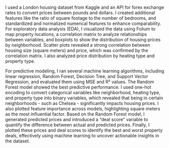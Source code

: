 I used a London housing dataset from Kaggle and an API for forex exchange rates to convert prices between pounds and dollars. 
I created additional features like the ratio of square footage to the number of bedrooms, and standardized and 
normalized numerical features to enhance comparability. For exploratory data analysis (EDA), I visualized the data using Folium to map property locations, 
a correlation matrix to analyze relationships between variables, and boxplots to show the distribution of housing prices by neighborhood. 
Scatter plots revealed a strong correlation between housing size (square meters) and price, which was confirmed by the correlation matrix. 
I also analyzed price distribution by heating type and property type.

For predictive modeling, I ran several machine learning algorithms, including linear regression, Random Forest, Decision Tree, and 
Support Vector Regression, and evaluated them using MSE and R² values. The Random Forest model showed the best predictive performance. 
I used one-hot encoding to convert categorical variables like neighborhood, heating type, and property type into binary variables, which 
revealed that being in certain neighborhoods - such as Chelsea - significantly impacts housing prices. I also plotted feature importance 
across models, highlighting square meters as the most influential factor. Based on the Random Forest model, I generated predicted 
prices and introduced a “deal score” variable to quantify the difference between actual and predicted prices. Finally, I plotted 
these prices and deal scores to identify the best and worst property deals, effectively using machine learning to uncover actionable 
insights in the dataset.
